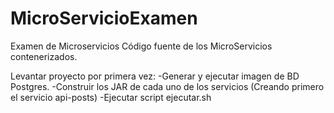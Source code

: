 # MicroServicioExamen
Examen de Microservicios
Código fuente de los MicroServicios contenerizados.

Levantar proyecto por primera vez:
-Generar y ejecutar imagen de BD Postgres.
-Construir los JAR de cada uno de los servicios (Creando primero el servicio api-posts)
-Ejecutar script ejecutar.sh


